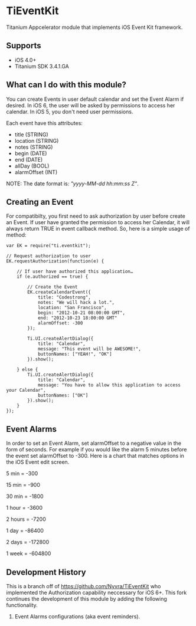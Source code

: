 # TiEventKit

Titanium Appcelerator module that implements iOS Event Kit framework.

## Supports

* iOS 4.0+
* Titanium SDK 3.4.1.GA

## What can I do with this module?

You can create Events in user default calendar and set the Event Alarm if desired. In iOS 6, the user will be asked by permissions to access her calendar. In iOS 5, you don't need user permissions.

Each event have this attributes:

* title (STRING)
* location (STRING)
* notes (STRING)
* begin (DATE)
* end (DATE)
* allDay (BOOL)
* alarmOffset (INT)

NOTE: The date format is: *"yyyy-MM-dd hh:mm:ss Z"*.

## Creating an Event

For compatibilty, you first need to ask authorization by user before create an Event. If user have granted the permission to access her Calendar, it will always return TRUE in event callback method. So, here is a simple usage of method:

	var EK = require("ti.eventkit");
	
	// Request authorization to user
	EK.requestAuthorization(function(e) {
	
		// If user have authorized this application…
		if (e.authorized == true) {
		
			// Create the Event
			EK.createCalendarEvent({
				title: "Codestrong",
				notes: "We will hack a lot.",
				location: "San Francisco",
				begin: "2012-10-21 08:00:00 GMT",
				end: "2012-10-23 18:00:00 GMT"
                alarmOffset: -300
			});

			Ti.UI.createAlertDialog({
				title: "Calendar",
				message: "This event will be AWESOME!",
				buttonNames: ["YEAH!", "OK"]
			}).show();
			
		} else {
			Ti.UI.createAlertDialog({
				title: "Calendar",
				message: "You have to allow this application to access your Calendar",
				buttonNames: ["OK"]
			}).show();
		}
	});

## Event Alarms

In order to set an Event Alarm, set alarmOffset to a negative value in the form of seconds. For example if you would like the alarm 5 minutes before the event set alarmOffset to -300. Here is a chart that matches options in the iOS Event edit screen.

5  min  = -300

15 min  = -900

30 min  = -1800

1 hour  = -3600

2 hours = -7200

1 day   = -86400

2 days  = -172800

1 week  = -604800

## Development History

This is a branch off of https://github.com/Nyvra/TiEventKit who implemented the Authorization capability neccessary for iOS 6+. This fork continues the development of this module by adding the following functionality.

1. Event Alarms configurations (aka event reminders).
